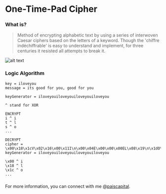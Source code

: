 # One-Time-Pad Cipher

### What is?
> Method of encrypting alphabetic text by using a series of interwoven Caesar ciphers based on the letters of a keyword. Though the 'chiffre indéchiffrable' is easy to understand and implement, for three centuries it resisted all attempts to break it.
> 
![alt text](https://media.springernature.com/m685/springer-static/image/art%3A10.1038%2Fsrep03543/MediaObjects/41598_2013_Article_BFsrep03543_Fig1_HTML.jpg)

### Logic Algorithm
```
key = iloveyou
message = its good for you, good for you

keyGenerator = iloveyouiloveyouiloveyouiloveyou

^ stand for XOR

ENCRYPT
i ^ i
t ^ l
s ^ o
...

DECRYPT
cipher = \x00\x18\x1cV\x02\x16\x00\x11I\n\x00\x04E\x00\x00\x00EL\x08\x19\n\x1dO\x13\x06\x1eO\x0f\n\x0c
keyGenerator = iloveyouiloveyouiloveyouiloveyou

\x00 ^ i
\x18 ^ l
\x1c ^ o
...
```
### 

For more information, you can connect with me [@paiscapital](https://www.instagram.com/paiscapital).
